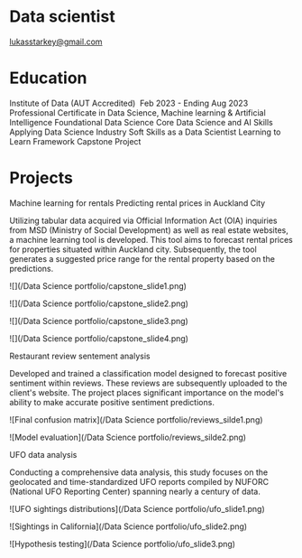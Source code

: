 # Data scientist
lukasstarkey@gmail.com

# Education
Institute of Data (AUT Accredited)  Feb 2023 - Ending Aug 2023
Professional Certificate in Data Science, Machine learning & Artificial Intelligence
	Foundational Data Science
	Core Data Science and AI Skills
	Applying Data Science Industry
	Soft Skills as a Data Scientist
	Learning to Learn Framework
	Capstone Project


# Projects
Machine learning for rentals
Predicting rental prices in Auckland City

Utilizing tabular data acquired via Official Information Act (OIA) inquiries from MSD (Ministry of Social Development) as well as real estate websites, a machine learning tool is developed. This tool aims to forecast rental prices for properties situated within Auckland city. Subsequently, the tool generates a suggested price range for the rental property based on the predictions.

![](/Data Science portfolio/capstone_slide1.png)

![](/Data Science portfolio/capstone_slide2.png)

![](/Data Science portfolio/capstone_slide3.png)

![](/Data Science portfolio/capstone_slide4.png)

Restaurant review sentement analysis

Developed and trained a classification model designed to forecast positive sentiment within reviews. These reviews are subsequently uploaded to the client's website. The project places significant importance on the model's ability to make accurate positive sentiment predictions.

![Final confusion matrix](/Data Science portfolio/reviews_silde1.png)

![Model evaluation](/Data Science portfolio/reviews_silde2.png)

UFO data analysis

Conducting a comprehensive data analysis, this study focuses on the geolocated and time-standardized UFO reports compiled by NUFORC (National UFO Reporting Center) spanning nearly a century of data.

![UFO sightings distributions](/Data Science portfolio/ufo_slide1.png)

![Sightings in California](/Data Science portfolio/ufo_slide2.png)

![Hypothesis testing](/Data Science portfolio/ufo_slide3.png)
